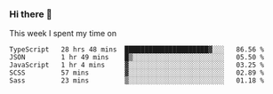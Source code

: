### Hi there 👋

<!--
**qiruohan/qiruohan** is a ✨ _special_ ✨ repository because its `README.md` (this file) appears on your GitHub profile.

Here are some ideas to get you started:

- 🔭 I’m currently working on ...
- 🌱 I’m currently learning ...
- 👯 I’m looking to collaborate on ...
- 🤔 I’m looking for help with ...
- 💬 Ask me about ...
- 📫 How to reach me: ...
- 😄 Pronouns: ...
- ⚡ Fun fact: ...
-->

This week I spent my time on 
<!--START_SECTION:waka-->
```text
TypeScript   28 hrs 48 mins  █████████████████████▓░░░   86.56 % 
JSON         1 hr 49 mins    █▒░░░░░░░░░░░░░░░░░░░░░░░   05.50 % 
JavaScript   1 hr 4 mins     ▓░░░░░░░░░░░░░░░░░░░░░░░░   03.25 % 
SCSS         57 mins         ▓░░░░░░░░░░░░░░░░░░░░░░░░   02.89 % 
Sass         23 mins         ▒░░░░░░░░░░░░░░░░░░░░░░░░   01.18 % 
```
<!--END_SECTION:waka-->
